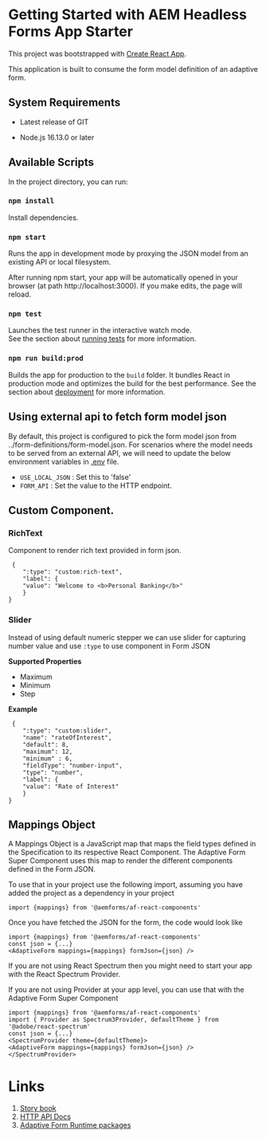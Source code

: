# Getting Started with AEM Headless Forms App Starter

This project was bootstrapped with [Create React App](https://github.com/facebook/create-react-app).

This application is built to consume the form model definition of an adaptive form.

## System Requirements

* Latest release of GIT

* Node.js 16.13.0 or later

## Available Scripts

In the project directory, you can run:

### `npm install`

Install dependencies.

### `npm start`

Runs the app in development mode by proxying the JSON model from an existing API or local filesystem.

After running npm start, your app will be automatically opened in your browser (at path http://localhost:3000). If you make edits, the page will reload.

### `npm test`

Launches the test runner in the interactive watch mode.\
See the section about [running tests](https://facebook.github.io/create-react-app/docs/running-tests) for more information.

### `npm run build:prod`

Builds the app for production to the `build` folder. It bundles React in production mode and optimizes the build for the best performance. See the section about [deployment](https://facebook.github.io/create-react-app/docs/deployment) for more information.

## Using external api to fetch form model json

By default, this project is configured to pick the form model json from ../form-definitions/form-model.json. For scenarios where the model needs to be served from an external API, we will need to update the below environment variables in [.env](./.env) file.
* `USE_LOCAL_JSON` : Set this to 'false'
* `FORM_API` : Set the value to the HTTP endpoint.

## Custom Component.

### RichText

Component to render rich text provided in form json.
```
 {
    ":type": "custom:rich-text",
    "label": {
    "value": "Welcome to <b>Personal Banking</b>"
    }
}
```

### Slider

Instead of using default numeric stepper we can use slider for capturing number value and use `:type` to use component in Form JSON

**Supported Properties**

* Maximum
* Minimum
* Step 

**Example**

```
 {
    ":type": "custom:slider",
    "name": "rateOfInterest",
    "default": 8,
    "maximum": 12,
    "minimum" : 6,
    "fieldType": "number-input",
    "type": "number",
    "label": {
    "value": "Rate of Interest"
    }
}
````

## Mappings Object

A Mappings Object is a JavaScript map that maps the field types defined in the Specification to its respective React Component. The Adaptive Form Super Component uses this map to render the different components defined in the Form JSON.

To use that in your project use the following import, assuming you have added the project as a dependency in your project

```
import {mappings} from '@aemforms/af-react-components'
```

Once you have fetched the JSON for the form, the code would look like

```
import {mappings} from '@aemforms/af-react-components'
const json = {...}
<AdaptiveForm mappings={mappings} formJson={json} />
```

If you are not using React Spectrum then you might need to start your app with the React Spectrum Provider.

If you are not using Provider at your app level, you can use that with the Adaptive Form Super Component

```
import {mappings} from '@aemforms/af-react-components'
import { Provider as Spectrum3Provider, defaultTheme } from '@adobe/react-spectrum'
const json = {...}
<SpectrumProvider theme={defaultTheme}>
<AdaptiveForm mappings={mappings} formJson={json} />
</SpectrumProvider>
```
# Links
1. [Story book](https://opensource.adobe.com/aem-forms-af-runtime/storybook)
2. [HTTP API Docs](https://opensource.adobe.com/aem-forms-af-runtime/api)
3. [Adaptive Form Runtime packages](https://www.npmjs.com/org/aemforms)

